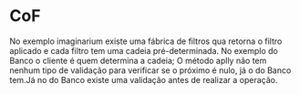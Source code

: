 # CoF

No exemplo imaginarium existe uma fábrica de filtros qua retorna o filtro aplicado e cada filtro tem uma cadeia pré-determinada.
No exemplo do Banco o cliente é quem determina a cadeia;
O método aplly não tem nenhum tipo de validação para verificar se o próximo é nulo, já o do Banco tem.Já no do Banco existe uma validação antes de realizar a operação.
